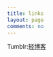 ```yaml
---
title: links
layout: page
comments: no
---
```


<!--另一个博客：<a href="http://www.weihuizi.ml">雪博佳健</a><br>-->
Tumblr:<a href="http://esaak.tumblr.com">轻博客</a>

